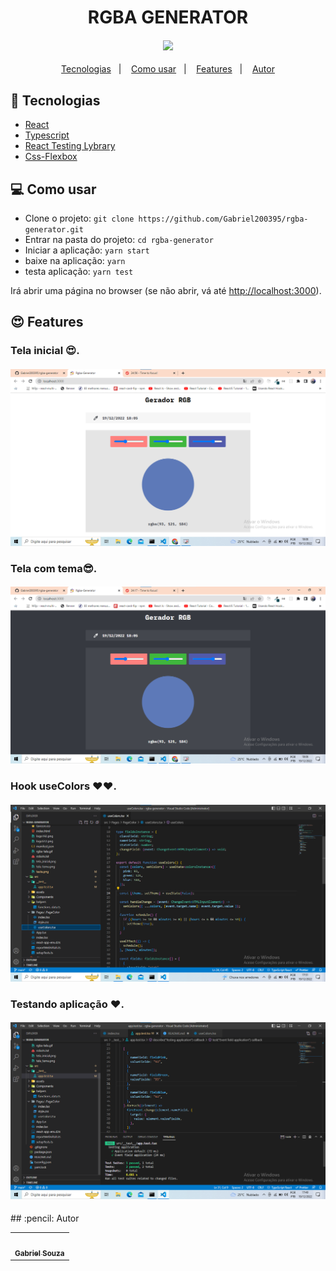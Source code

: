 <h1 align="center">RGBA GENERATOR</h1>
<h4 align="center">
  <img src="./public/pokemon.gif"/><br>
</h4>

<p align="center">
  <a href="#tecnologias">Tecnologias</a>&nbsp;&nbsp;&nbsp;|&nbsp;&nbsp;&nbsp;
  <a href="#-como-usar">Como usar</a>&nbsp;&nbsp;&nbsp;|&nbsp;&nbsp;&nbsp;
  <a href="#features">Features</a>&nbsp;&nbsp;&nbsp;|&nbsp;&nbsp;&nbsp;
  <a href="#pencil-autor">Autor</a>
</p>

## :wrench: Tecnologias

<!--EXEMPLO:-->

- [React](https://pt-br.reactjs.org/)
- [Typescript](https://www.typescriptlang.org/)
- [React Testing Lybrary](https://testing-library.com/docs/react-testing-library/intro/)  
- [Css-Flexbox](https://www.devmedia.com.br/css3-flexbox-funcionamento-e-propriedades/29532) 



## 💻 Como usar

- Clone o projeto: `git clone https://github.com/Gabriel200395/rgba-generator.git`
- Entrar na pasta do projeto: `cd rgba-generator`
- Iniciar a aplicação: `yarn start`
- baixe na aplicação: `yarn`
- testa aplicação: `yarn test`

Irá abrir uma página no browser (se não abrir, vá até [http://localhost:3000](http://localhost:3000/)).

## :heart_eyes: Features

<h3 align="left">Tela inicial 😍.</h3>
<h4 align="left">
  <img src="./public/tela_inicial.png" /><br>
</h4>

<h3 align="left">Tela com tema😎.</h3>
<h4 align="left">
  <img src="./public/tela_tema.png" /><br>
</h4>

<h3 align="left">Hook useColors ❤❤.</h3>
<h4 align="left">
  <img src="./public/hoo.png" /><br>
</h4>

<h3 align="left">Testando aplicação ❤.</h3> 
<h4 align="left">
  <img src="./public/teste.png" /><br>
</h4>
## :pencil: Autor

<table>
  <tr>
    <td align="center"><a href="https://github.com/Gabriel200395"><img src="https://avatars2.githubusercontent.com/u/68435908?s=400&u=9cbee30d93471534b2bd12a6364edd45e618b923&v=4" width="100px;" alt=""/><br /><sub><b>Gabriel Souza</b></sub></a><br /></td>
  <tr>
</table>
